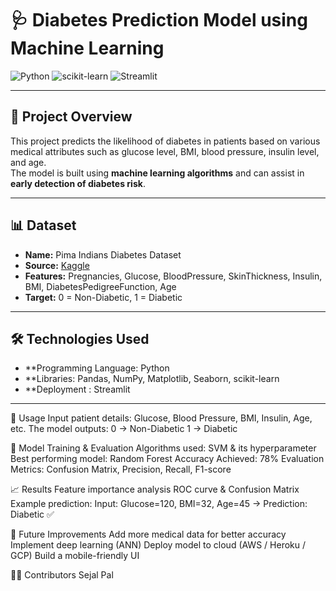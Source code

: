 # 🩺 Diabetes Prediction Model using Machine Learning

![Python](https://img.shields.io/badge/Python-3.8%2B-blue)
![scikit-learn](https://img.shields.io/badge/ML-scikit--learn-orange)
![Streamlit](https://img.shields.io/badge/WebApp-Streamlit-brightgreen)

---

## 📖 Project Overview
This project predicts the likelihood of diabetes in patients based on various medical attributes such as glucose level, BMI, blood pressure, insulin level, and age.  
The model is built using **machine learning algorithms** and can assist in **early detection of diabetes risk**.

---

## 📊 Dataset
- **Name:** Pima Indians Diabetes Dataset  
- **Source:** [Kaggle](https://www.kaggle.com/datasets/uciml/pima-indians-diabetes-database)  
- **Features:** Pregnancies, Glucose, BloodPressure, SkinThickness, Insulin, BMI, DiabetesPedigreeFunction, Age  
- **Target:** 0 = Non-Diabetic, 1 = Diabetic  

---

## 🛠️ Technologies Used
- **Programming Language: Python  
- **Libraries: Pandas, NumPy, Matplotlib, Seaborn, scikit-learn  
- **Deployment : Streamlit   

---

 🚀 Usage
Input patient details: Glucose, Blood Pressure, BMI, Insulin, Age, etc.
The model outputs:
0 → Non-Diabetic
1 → Diabetic

🤖 Model Training & Evaluation
Algorithms used: SVM & its hyperparameter
Best performing model: Random Forest
Accuracy Achieved: 78%
Evaluation Metrics: Confusion Matrix, Precision, Recall, F1-score

📈 Results
Feature importance analysis
ROC curve & Confusion Matrix
Example prediction:
Input: Glucose=120, BMI=32, Age=45 → Prediction: Diabetic ✅

🔮 Future Improvements
Add more medical data for better accuracy
Implement deep learning (ANN)
Deploy model to cloud (AWS / Heroku / GCP)
Build a mobile-friendly UI

👩‍💻 Contributors
Sejal Pal
